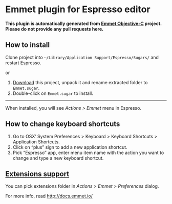 # Emmet plugin for Espresso editor #

**This plugin is automatically generated from [Emmet Objective-C](https://github.com/emmetio/emmet-objc) project. Please do not provide any pull requests here.**

## How to install ##

Clone project into `~/Library/Application Support/Espresso/Sugars/` and restart Espresso.

or

1. [Download](/emmetio/Emmet.sugar/archive/master.zip) this project, unpack it and rename extracted folder to `Emmet.sugar`.
2. Double-click on `Emmet.sugar` to install.

----------------

When installed, you will see *Actions > Emmet* menu in Espresso.

## How to change keyboard shortcuts ##

1. Go to OSX’ System Preferences > Keyboard > Keyboard Shortcuts > Application Shortcuts.
2. Click on “plus” sign to add a new application shortcut.
3. Pick “Espresso” app, enter menu item name with the action you want to change and type a new keyboard shortcut.

## [Extensions support](http://docs.emmet.io/customization/) ##

You can pick extensions folder in *Actions > Emmet > Preferences* dialog.

For more info, read http://docs.emmet.io/